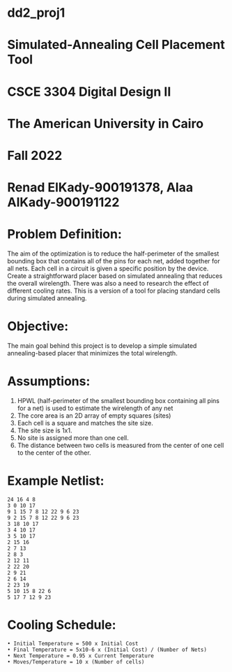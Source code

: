 # dd2_proj1
# Simulated-Annealing Cell Placement Tool 
# CSCE 3304 Digital Design II
# The American University in Cairo
# Fall 2022
# Renad ElKady-900191378, Alaa AlKady-900191122

# Problem Definition:
  The aim of the optimization is to reduce the half-perimeter of the smallest bounding box that contains all of the pins for each net, added together for all nets. Each cell in a circuit is given a specific position by the device. Create a straightforward placer based on simulated annealing that reduces the overall wirelength. There was also a need to research the effect of different cooling rates. This is a version of a tool for placing standard cells during simulated annealing.
  
# Objective:
  The main goal behind this project is to develop a simple simulated annealing-based placer that minimizes the total wirelength.
  
# Assumptions:
1. HPWL (half-perimeter of the smallest bounding box containing all pins for a net) is used to estimate the wirelength of any net
2. The core area is an 2D array of empty squares (sites)
3. Each cell is a square and matches the site size.
4. The site size is 1x1.
5. No site is assigned more than one cell.
6. The distance between two cells is measured from the center of one cell to the center of the other.

# Example Netlist:
```
24 16 4 8
3 0 10 17 
9 1 15 7 8 12 22 9 6 23 
9 2 15 7 8 12 22 9 6 23 
3 18 10 17 
3 4 10 17 
3 5 10 17 
2 15 16 
2 7 13 
2 8 3 
2 12 11 
2 22 20 
2 9 21 
2 6 14 
2 23 19 
5 10 15 8 22 6 
5 17 7 12 9 23 
```

# Cooling Schedule:
```
• Initial Temperature = 500 x Initial Cost
• Final Temperature = 5x10-6 x (Initial Cost) / (Number of Nets)
• Next Temperature = 0.95 x Current Temperature
• Moves/Temperature = 10 x (Number of cells)

 

